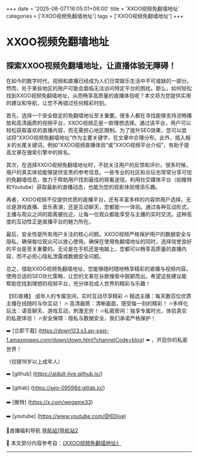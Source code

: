 +++
date = '2025-08-07T16:05:01+08:00'
title = 'XXOO视频免翻墙地址'
categories = ['XXOO视频免翻墙地址']
tags = ['XXOO视频免翻墙地址']
+++

# XXOO视频免翻墙地址

## 探索XXOO视频免翻墙地址，让直播体验无障碍！

在如今的数字时代，视频和直播已经成为人们日常娱乐生活中不可或缺的一部分。然而，处于某些地区的用户可能会面临无法访问特定平台的困扰。那么，如何轻松找到XXOO视频免翻墙地址，从而畅享高质量的直播体验呢？本文将为您提供实用的建议和导航，让您不再错过任何精彩时刻。

首先，选择一个安全稳定的免翻墙地址至关重要。很多人都在寻找能够支持流畅播放和高清画质的视频平台，XXOO视频正是一款理想选择。通过该平台，用户可以轻松获取喜欢的直播内容，而无需担心地区限制。为了提升SEO效果，您可以尝试将“XXOO视频免翻墙地址”作为主要关键字，在文章中合理分布。此外，插入相关的长尾关键词，例如“XXOO视频直播体验”或“XXOO视频平台介绍”，有助于提高文章在搜索引擎中的排名。

其次，在选择XXOO视频免翻墙地址时，不妨关注用户的反馈和评价。很多时候，用户的真实体验能够提供宝贵的参考信息。一些专业的社区和论坛也常常分享可信的免翻墙信息，致力于帮助用户找到最佳的观看途径。利用社交媒体平台（如推特和Youtube）获取最新的直播动态，也能为您的观影体验增添乐趣。

再者，XXOO视频不仅提供优质的直播平台，还有丰富多样的内容供用户选择。无论是游戏直播、音乐表演，还是互动聊天，您都能一一体验。通过各种互动形式，主播与观众之间的距离被拉近，让每一位观众都能享受与主播的实时交流。这种高度的互动性正是直播平台的魅力所在。

最后，安全性是所有用户关注的核心问题。XXOO视频严格保护用户的数据安全与隐私，确保每位观众可以放心使用。确保在使用免翻墙地址的同时，选择信誉良好的平台是至关重要的。无论是在手机还是电脑上，您都可以畅享高质量的直播内容，而不必担心隐私泄露或数据安全问题。

总之，借助XXOO视频免翻墙地址，您能够随时随地畅享精彩的直播与视频内容。使用合适的SEO优化策略，让您的文章在谷歌搜索中脱颖而出。希望这些建议能帮助您找到理想的视频平台，充分体验成人世界的精彩与乐趣！

【6D直播】
成年人的专属空间，实时互动尽享精彩
🔥 精选主播：每天数百位优质主播在线随时与你互动！
🔥 高清画质：清晰画面，感受每一刻的精彩！
🔥多样化玩法：语音聊天、游戏互动，刺激无穷！
🔥私密房间：独享专属时光，体验真实的私密体验！
🔥安全保障：隐私与数据安全，我们承诺严格保护！

➡️ [立即下载] (https://down123.s3.ap-east-1.amazonaws.com/down/down.html?channelCode=blog) ⬅️ ，开启你的私密世界！

（仅限18岁以上成年人）

➡️ [github] (https://aldult-live.github.io/)

➡️ [gitlab] (https://seo-09598d.gitlab.io/)

➡️ [推特] (https://x.com/wegame33)

➡️ [youtube] (https://www.youtube.com/@6Dlive)

🔞直播福利导航   [导航站1](https://webstack-86085a.gitlab.io/)[导航站2](https://onlygit123-2.github.io/)


📘 本文部分内容参考自：[《XXOO视频免翻墙地址》](https://github.com/lxs25721/lxs)

---
